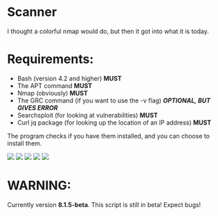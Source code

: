 # Scanner
I thought a colorful nmap would do, but then it got into what it is today.

# Requirements:
- Bash (version 4.2 and higher)                                                          **MUST**
- The APT command                                                                        **MUST**
- Nmap (obviously)                                                                       **MUST**
- The GRC command (if you want to use the -v flag)                                      ***OPTIONAL, BUT GIVES ERROR***
- Searchsploit (for looking at vulnerabilities)                                          **MUST**
- Curl jq package (for looking up the location of an IP address)                         **MUST**

The program checks if you have them installed, and you can choose to install them.

![](https://user-images.githubusercontent.com/64438056/80490409-94d45d80-8961-11ea-9b8a-7ddc21f1d0fb.png)
![](https://user-images.githubusercontent.com/64438056/80490413-9867e480-8961-11ea-87ab-88d24698b50e.png)
![](https://user-images.githubusercontent.com/64438056/80490415-99007b00-8961-11ea-80a3-032d2aa5346c.png)
![](https://user-images.githubusercontent.com/64438056/80490419-99991180-8961-11ea-8cff-6fecbdfdb792.png)
![](https://user-images.githubusercontent.com/64438056/80490429-9bfb6b80-8961-11ea-900f-b9b3cccb5f6d.png)


# WARNING:

Currently version **8.1.5-beta**.
This script is still in beta! Expect bugs!
